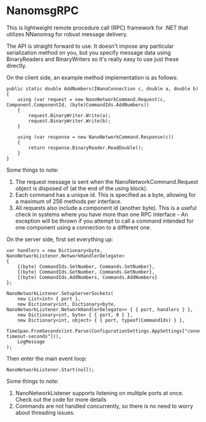 # NanomsgRPC

This is lightweight remote procedure call (RPC) framework for .NET that
utilizes NNanomsg for robust message delivery.

The API is straight forward to use. It doesn't impose any particular
serialization method on you, but you specify message data using 
BinaryReaders and BinaryWriters so it's really easy to use just these
directly.
 
On the client side, an example method implementation is as follows:

    public static double AddNumbers(INanoConnection c, double a, double b)
    {
        using (var request = new NanoNetworkCommand.Request(c, Component.ComponentId, (byte)CommandIds.AddNumbers))
        {
            request.BinaryWriter.Write(a);
            request.BinaryWriter.Write(b);
        }

        using (var response = new NanoNetworkCommand.Response(c))
        {
            return response.BinaryReader.ReadDouble();
        }
    }

Some things to note:

1. The request message is sent when the NanoNetworkCommand.Request object is disposed of
   (at the end of the using block).
2. Each command has a unique id. This is specified as a byte, allowing for a maximum of
   256 methods per interface.
3. All requests also include a component id (another byte). This is a useful check in 
   systems where you have more than one RPC interface - An exception will be thrown if
   you attempt to call a command intended for one component using a connection to a 
   different one.

On the server side, first set everything up:

    var handlers = new Dictionary<byte, NanoNetworkListener.NetworkHandlerDelegate>
    {
        {(byte) CommandIds.SetNumber, Commands.SetNumber},
        {(byte) CommandIds.GetNumber, Commands.GetNumber},
        {(byte) CommandIds.AddNumbers, Commands.AddNumbers}
    };

    NanoNetworkListener.SetupServerSockets(
        new List<int> { port },
        new Dictionary<int, Dictionary<byte, NanoNetworkListener.NetworkHandlerDelegate>> { { port, handlers } },
        new Dictionary<int, byte> { { port, 0 } },
        new Dictionary<int, object> { { port, typeof(CommandIds) } },
        TimeSpan.FromSeconds(int.Parse(ConfigurationSettings.AppSettings["connection-timeout-seconds"])),
        LogMessage
    );

Then enter the main event loop:

    NanoNetworkListener.Start(null);

Some things to note:

1. NanoNetworkListener supports listening on multiple ports at once. Check out
   the code for more details
2. Commands are not handled concurrently, so there is no need to worry about
   threading issues.
